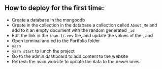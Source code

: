 ## How to deploy for the first time:


- Create a database in the mongoodb
- Create in the collection in the database a collection called `About_Me` and add to it an empty document with the random generated `_id`
- Edit the link in the `team-1/.env` file, and update the values of the <account>,<password> and <databaseName>
- Open terminal and cd to the Portfolio folder
- `yarn` <!-- to install the required backages -->
- `yarn start` to lunch the project
- Go to the admin dashboard to add content to the website
- Refresh the main website to update the data to the newer ones
